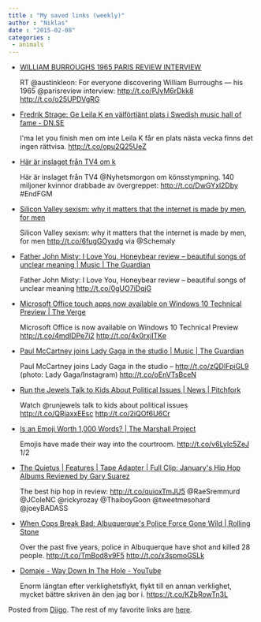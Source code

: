 ```yaml
---
title : "My saved links (weekly)"
author : "Niklas"
date : "2015-02-08"
categories : 
 - animals
---
```


- [WILLIAM BURROUGHS 1965 PARIS REVIEW INTERVIEW](http://austinkleon.com/2008/08/20/william-burroughs-1965-paris-review-interview/)
    
    RT @austinkleon: For everyone discovering William Burroughs — his 1965 @parisreview interview: http://t.co/PJyM6rDkk8 http://t.co/o25UPDVgRG
    
- [Fredrik Strage: Ge Leila K en välförtjänt plats i Swedish music hall of fame - DN.SE](http://www.dn.se/kultur-noje/kronikor/fredrik-strage-ge-leila-k-en-valfortjant-plats-i-swedish-music-hall-of-fame-1/)
    
    I'ma let you finish men om inte Leila K får en plats nästa vecka finns det ingen rättvisa. http://t.co/opu2Q25UeZ
    
- [Här är inslaget från TV4 om k](http://www.tv4.se/nyhetsmorgon/klipp/hon-gl%C3%B6mmer-aldrig-det-som-h%C3%A4nde-3058872)
    
    Här är inslaget från TV4 @Nyhetsmorgon om könsstympning. 140 miljoner kvinnor drabbade av övergreppet: http://t.co/DwGYxl2Dby #EndFGM
    
    
- [Silicon Valley sexism: why it matters that the internet is made by men, for men](http://www.newstatesman.com/sci-tech/2015/02/silicon-valley-sexism-why-it-matters-internet-made-men-men)
    
    Silicon Valley sexism: why it matters that the internet is made by men, for men http://t.co/6fugGOyxdg via @Schemaly
    
- [Father John Misty: I Love You, Honeybear review – beautiful songs of unclear meaning | Music | The Guardian](http://www.theguardian.com/music/2015/feb/05/father-john-misty-i-love-you-honeybear-review)
    
    Father John Misty: I Love You, Honeybear review – beautiful songs of unclear meaning http://t.co/0gUO7iDqjG
    
- [Microsoft Office touch apps now available on Windows 10 Technical Preview | The Verge](http://www.theverge.com/2015/2/4/7978519/microsoft-office-available-windows-10-technical-preview)
    
    Microsoft Office is now available on Windows 10 Technical Preview http://t.co/4mdIDPe7i2 http://t.co/4x0rxjITKe
    
- [Paul McCartney joins Lady Gaga in the studio | Music | The Guardian](http://www.theguardian.com/music/2015/feb/04/paul-mccartney-joins-lady-gaga-in-the-studio?CMP=share_btn_tw)
    
    Paul McCartney joins Lady Gaga in the studio – http://t.co/zQDIFpiGL9 (photo: Lady Gaga/Instagram) http://t.co/oEnVTsBceN
    
- [Run the Jewels Talk to Kids About Political Issues | News | Pitchfork](http://pitchfork.com/news/58328-run-the-jewels-talk-to-kids-about-political-issues/)
    
    Watch @runjewels talk to kids about political issues http://t.co/QRjaxxEEsc http://t.co/2iQOf6U6Cr
    
- [Is an Emoji Worth 1,000 Words? | The Marshall Project](https://www.themarshallproject.org/2015/02/02/is-an-emoji-worth-1-000-words?ref=hp-1-111)
    
    Emojis have made their way into the courtroom. http://t.co/v6LyIc5ZeJ 1/2
    
- [The Quietus | Features | Tape Adapter | Full Clip: January's Hip Hop Albums Reviewed by Gary Suarez](http://thequietus.com/articles/17145-full-clip-hop-hop-reviews)
    
    The best hip hop in review: http://t.co/quioxTmJU5 @RaeSremmurd @JColeNC @rickyrozay @ThaiboyGoon @tweetmesohard @joeyBADASS
    
- [When Cops Break Bad: Albuquerque's Police Force Gone Wild | Rolling Stone](http://www.rollingstone.com/culture/features/when-cops-break-bad-albuquerque-police-force-gone-wild-20150129#ixzz3QKzkbVwS)
    
    Over the past five years, police in Albuquerque have shot and killed 28 people. http://t.co/TmBod8v9F5 http://t.co/x3spmoGSLk
    
- [Domaje - Way Down In The Hole - YouTube](https://www.youtube.com/watch?v=I6wPUKbcjJ0)
    
    Enorm längtan efter verklighetsflykt, flykt till en annan verklighet, mycket bättre skriven än den jag bor i. https://t.co/KZbRowTn3L
    

Posted from [Diigo](https://www.diigo.com). The rest of my favorite links are [here](https://www.diigo.com/user/npivic).
